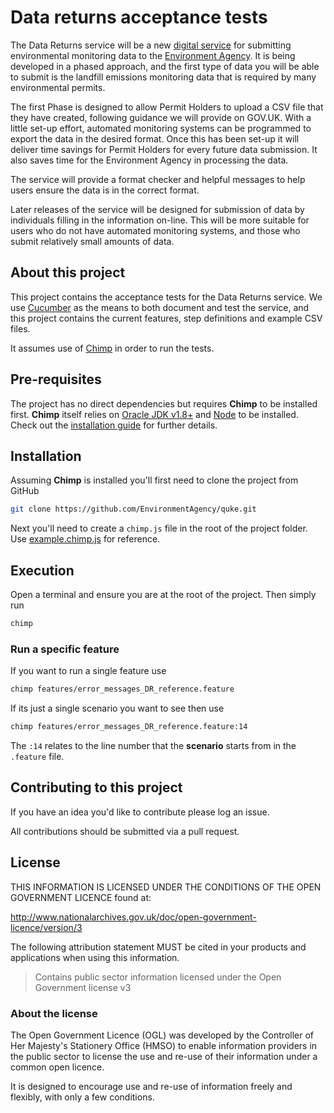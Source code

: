 # Data returns acceptance tests

The Data Returns service will be a new [digital service](https://www.gov.uk/service-manual/digital-by-default) for submitting environmental monitoring data to the [Environment Agency](https://www.gov.uk/government/organisations/environment-agency).  It is being developed in a phased approach, and the first type of data you will be able to submit is the landfill emissions monitoring data that is required by many environmental permits.

The first Phase is designed to allow Permit Holders to upload a CSV file that they have created, following guidance we will provide on GOV.UK.  With a little set-up effort, automated monitoring systems can be programmed to export the data in the desired format. Once this has been set-up it will deliver time savings for Permit Holders for every future data submission. It also saves time for the Environment Agency in processing the data.

The service will provide a format checker and helpful messages to help users ensure the data is in the correct format.

Later releases of the service will be designed for submission of data by individuals filling in the information on-line. This will be more suitable for users who do not have automated monitoring systems, and those who submit relatively small amounts of data.

## About this project

This project contains the acceptance tests for the Data Returns service. We use [Cucumber](https://cucumber.io/) as the means to both document and test the service, and this project contains the current features, step definitions and example CSV files.

It assumes use of [Chimp](https://github.com/xolvio/chimp) in order to run the tests.

## Pre-requisites

The project has no direct dependencies but requires **Chimp** to be installed first. **Chimp** itself relies on [Oracle JDK v1.8+](http://www.oracle.com/technetwork/java/javase/downloads/jdk8-downloads-2133151.html) and [Node](https://nodejs.org/en/) to be installed. Check out the [installation guide](https://chimp.readme.io/docs/installation) for further details.

## Installation

Assuming **Chimp** is installed you'll first need to clone the project from GitHub

```bash
git clone https://github.com/EnvironmentAgency/quke.git
```

Next you'll need to create a `chimp.js` file in the root of the project folder. Use [example.chimp.js](example.chimp.js) for reference.

## Execution

Open a terminal and ensure you are at the root of the project. Then simply run

```bash
chimp
```

### Run a specific feature

If you want to run a single feature use

```bash
chimp features/error_messages_DR_reference.feature
```

If its just a single scenario you want to see then use

```bash
chimp features/error_messages_DR_reference.feature:14
```

The `:14` relates to the line number that the **scenario** starts from in the `.feature` file.


## Contributing to this project

If you have an idea you'd like to contribute please log an issue.

All contributions should be submitted via a pull request.

## License

THIS INFORMATION IS LICENSED UNDER THE CONDITIONS OF THE OPEN GOVERNMENT LICENCE found at:

http://www.nationalarchives.gov.uk/doc/open-government-licence/version/3

The following attribution statement MUST be cited in your products and applications when using this information.

> Contains public sector information licensed under the Open Government license v3

### About the license

The Open Government Licence (OGL) was developed by the Controller of Her Majesty's Stationery Office (HMSO) to enable information providers in the public sector to license the use and re-use of their information under a common open licence.

It is designed to encourage use and re-use of information freely and flexibly, with only a few conditions.
